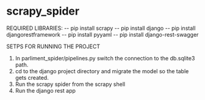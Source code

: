 # scrapy_spider
REQUIRED LIBRARIES:
 -- pip install scrapy
 -- pip install django
 -- pip install djangorestframework
 -- pip install pyyaml
 -- pip install django-rest-swagger


SETPS FOR RUNNING THE PROJECT

1. In parliment_spider/pipelines.py switch the connection to the db.sqlite3 path.
2. cd to the django project directory and migrate the model so the table gets created.
3. Run the scrapy spider from the scrapy shell 
4. Run the django rest app 
